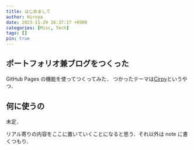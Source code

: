 ```yaml
---
title: はじめまして
author: Hiroya
date: 2023-11-29 16:37:17 +0900
categories: [Misc, Tech]
tags: []
pin: true
---
```


## ポートフォリオ兼ブログをつくった
GitHub Pages の機能を使ってつくってみた．
つかったテーマは[Cirpy](https://github.com/cotes2020/jekyll-theme-chirpy)というやつ．

## 何に使うの
未定．

リアル寄りの内容をここに置いていくことになると思う．それ以外は note に書くつもり．